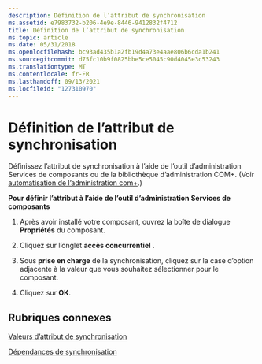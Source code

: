 ```yaml
---
description: Définition de l’attribut de synchronisation
ms.assetid: e7983732-b206-4e9e-8446-9412832f4712
title: Définition de l’attribut de synchronisation
ms.topic: article
ms.date: 05/31/2018
ms.openlocfilehash: bc93ad435b1a2fb19d4a73e4aae806b6cda1b241
ms.sourcegitcommit: d75fc10b9f0825bbe5ce5045c90d4045e3c53243
ms.translationtype: MT
ms.contentlocale: fr-FR
ms.lasthandoff: 09/13/2021
ms.locfileid: "127310970"
---
```

# <a name="setting-the-synchronization-attribute"></a>Définition de l’attribut de synchronisation

Définissez l’attribut de synchronisation à l’aide de l’outil d’administration Services de composants ou de la bibliothèque d’administration COM+. (Voir [automatisation de l’administration com+](automating-com--administration.md).)

**Pour définir l’attribut à l’aide de l’outil d’administration Services de composants**

1.  Après avoir installé votre composant, ouvrez la boîte de dialogue **Propriétés** du composant.

2.  Cliquez sur l’onglet **accès concurrentiel** .

3.  Sous **prise en charge** de la synchronisation, cliquez sur la case d’option adjacente à la valeur que vous souhaitez sélectionner pour le composant.

4.  Cliquez sur **OK**.

## <a name="related-topics"></a>Rubriques connexes

<dl> <dt>

[Valeurs d’attribut de synchronisation](synchronization-attribute-values.md)
</dt> <dt>

[Dépendances de synchronisation](synchronization-dependencies.md)
</dt> </dl>

 

 



